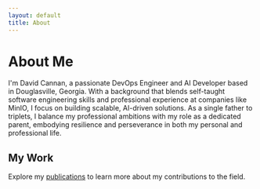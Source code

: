 ```yaml
---
layout: default
title: About
---
```


# About Me

I'm David Cannan, a passionate DevOps Engineer and AI Developer based in Douglasville, Georgia. With a background that blends self-taught software engineering skills and professional experience at companies like MinIO, I focus on building scalable, AI-driven solutions. As a single father to triplets, I balance my professional ambitions with my role as a dedicated parent, embodying resilience and perseverance in both my personal and professional life.

## My Work

Explore my [publications](https://cdaprod.github.io/publications/) to learn more about my contributions to the field.